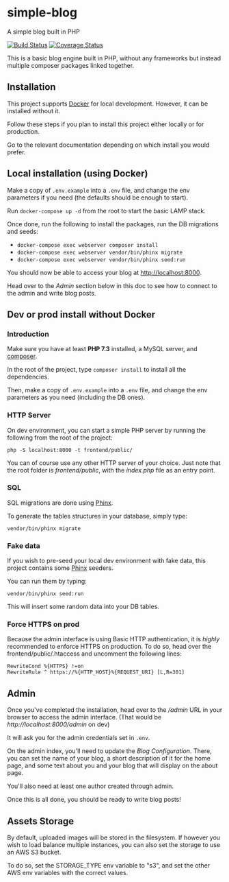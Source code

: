 # simple-blog
A simple blog built in PHP

[![Build Status](https://travis-ci.com/gabriel-detassigny/simple-blog.svg?branch=master)](https://travis-ci.org/gabriel-detassigny/simple-blog) [![Coverage Status](https://coveralls.io/repos/github/gabriel-detassigny/simple-blog/badge.svg)](https://coveralls.io/github/gabriel-detassigny/simple-blog)

This is a basic blog engine built in PHP, without any frameworks but instead multiple composer packages linked together.

## Installation

This project supports [Docker](https://www.docker.com) for local development. However, it can be installed without it.

Follow these steps if you plan to install this project either locally or for production.

Go to the relevant documentation depending on which install you would prefer.

## Local installation (using Docker)

Make a copy of `.env.example` into a `.env` file, and change the env parameters if you need (the defaults should be enough to start).

Run `docker-compose up -d` from the root to start the basic LAMP stack.

Once done, run the following to install the packages, run the DB migrations and seeds:
- `docker-compose exec webserver composer install`
- `docker-compose exec webserver vendor/bin/phinx migrate`
- `docker-compose exec webserver vendor/bin/phinx seed:run`

You should now be able to access your blog at [http://localhost:8000](http://localhost:8000).

Head over to the _Admin_ section below in this doc to see how to connect to the admin and write blog posts.

## Dev or prod install without Docker

### Introduction

Make sure you have at least **PHP 7.3** installed, a MySQL server, and [composer](https://getcomposer.org/).

In the root of the project, type `composer install` to install all the dependencies.

Then, make a copy of `.env.example` into a `.env` file, and change the env parameters as you need (including the DB ones).

### HTTP Server

On dev environment, you can start a simple PHP server by running the following from the root of the project:
```
php -S localhost:8000 -t frontend/public/
```

You can of course use any other HTTP server of your choice. 
Just note that the root folder is _frontend/public_, with the _index.php_ file as an entry point.

### SQL

SQL migrations are done using [Phinx](https://phinx.org).

To generate the tables structures in your database, simply type:
```
vendor/bin/phinx migrate
```

### Fake data

If you wish to pre-seed your local dev environment with fake data, this project contains some [Phinx](https://phinx.org) seeders.

You can run them by typing:
```
vendor/bin/phinx seed:run
```

This will insert some random data into your DB tables.

### Force HTTPS on prod

Because the admin interface is using Basic HTTP authentication, it is _highly_ recommended to enforce HTTPS on production.
To do so, head over the frontend/public/.htaccess and uncomment the following lines:
```
RewriteCond %{HTTPS} !=on
RewriteRule ^ https://%{HTTP_HOST}%{REQUEST_URI} [L,R=301]
```

## Admin

Once you've completed the installation, head over to the _/admin_ URL in your browser to access the admin interface.
(That would be _http://localhost:8000/admin_ on dev)

It will ask you for the admin credentials set in `.env`.

On the admin index, you'll need to update the _Blog Configuration_.
There, you can set the name of your blog, a short description of it for the home page, 
and some text about you and your blog that will display on the about page.

You'll also need at least one author created through admin.

Once this is all done, you should be ready to write blog posts!

## Assets Storage

By default, uploaded images will be stored in the filesystem.
If however you wish to load balance multiple instances, you can also set the storage to use an AWS S3 bucket.

To do so, set the STORAGE_TYPE env variable to "s3", and set the other AWS env variables with the correct values.

